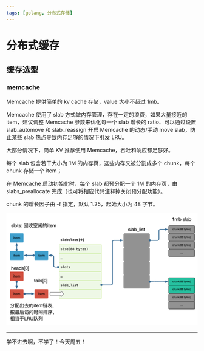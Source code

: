 ```yaml
---
tags: [golang, 分布式存储]
---
```


# 分布式缓存

## 缓存选型

### memcache

Memcache 提供简单的 kv cache 存储，value 大小不超过 1mb。

Memcache 使用了 slab 方式做内存管理，存在一定的浪费，如果大量接近的 item，建议调整 Memcache 参数来优化每一个 slab 增长的 ratio、可以通过设置 slab_automove 和 slab_reassign 开启 Memcache 的动态/手动 move slab，防止某些 slab 热点导致内存足够的情况下引发 LRU。

大部分情况下，简单 KV 推荐使用 Memcache，吞吐和响应都足够好。

每个 slab 包含若干大小为 1M 的内存页，这些内存又被分割成多个 chunk，每个 chunk 存储一个 item；

在 Memcache 启动初始化时，每个 slab 都预分配一个 1M 的内存页，由 slabs_preallocate 完成（也可将相应代码注释掉关闭预分配功能）。

chunk 的增长因子由 -f 指定，默认 1.25，起始大小为 48 字节。

![Alt text](images/image.png)

---

学不进去啊，不学了！今天周五！

